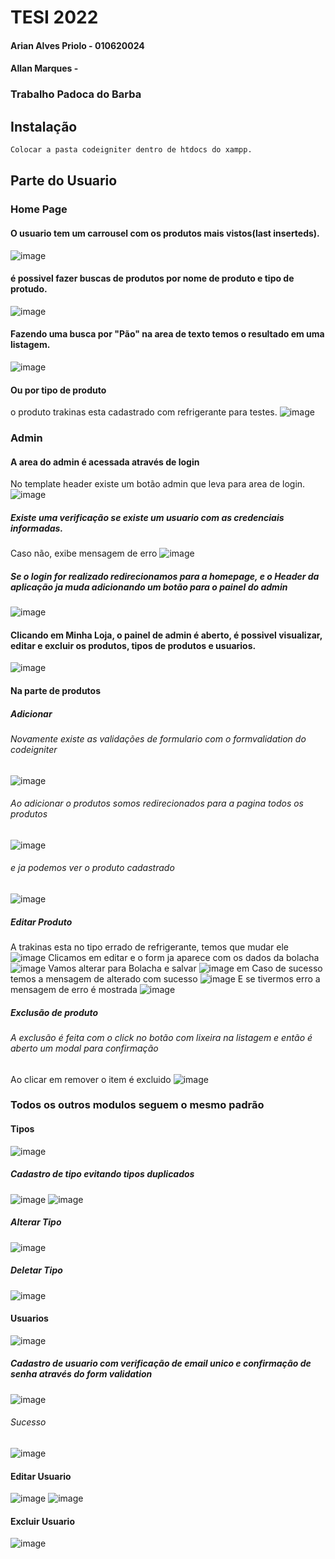 # TESI 2022
#### Arian Alves Priolo - 010620024
#### Allan Marques -

### Trabalho Padoca do Barba

## Instalação
```bash
Colocar a pasta codeigniter dentro de htdocs do xampp.
```

## Parte do Usuario
### Home Page
#### O usuario tem um carrousel com os produtos mais vistos(last inserteds).
![image](https://user-images.githubusercontent.com/77355017/167947095-e41d8239-6e5d-4a29-bf44-76fb36d81758.png)
#### é possivel fazer buscas de produtos por nome de produto e tipo de protudo.
![image](https://user-images.githubusercontent.com/77355017/167947254-620a1159-c715-4faf-9d54-e0d2b4b22b84.png)
#### Fazendo uma busca por "Pão" na area de texto temos o resultado em uma listagem.
![image](https://user-images.githubusercontent.com/77355017/167947501-1545be0b-373d-45af-8dc8-0402185a9a30.png)
#### Ou por tipo de produto
o produto trakinas esta cadastrado com refrigerante para testes.
![image](https://user-images.githubusercontent.com/77355017/167947611-ea450ea3-d703-4d58-ac12-8563e5a3fcba.png)

### Admin
#### A area do admin é acessada através de login
No template header existe um botão admin que leva para area de login.
![image](https://user-images.githubusercontent.com/77355017/167947902-1a1663d0-14e6-46a7-bda1-398c38a48595.png)
##### Existe uma verificação se existe um usuario com as credenciais informadas.
Caso não, exibe mensagem de erro
![image](https://user-images.githubusercontent.com/77355017/167948616-ad1c7a0f-20b3-4846-8f64-c352b61187ed.png)
##### Se o login for realizado redirecionamos para a homepage, e o Header da aplicação ja muda adicionando um botão para o painel do admin
![image](https://user-images.githubusercontent.com/77355017/167948770-ba9944c0-1f4f-4b32-9704-ed1bed4d4e5c.png)

#### Clicando em Minha Loja, o painel de admin é aberto, é possivel visualizar, editar e excluir os produtos, tipos de produtos e usuarios.
![image](https://user-images.githubusercontent.com/77355017/167948920-4ba0ef9e-8f41-49f7-9014-da1f8d09c5b9.png)

#### Na parte de produtos
##### Adicionar
###### Novamente existe as validações de formulario com o formvalidation do codeigniter
![image](https://user-images.githubusercontent.com/77355017/167949072-6512d161-c0b7-419b-8b09-3ed9132ff37a.png)

###### Ao adicionar o produtos somos redirecionados para a pagina todos os produtos
![image](https://user-images.githubusercontent.com/77355017/167949552-d0df30ba-c2e3-4168-876e-8ed71a003bb3.png)
###### e ja podemos ver o produto cadastrado
![image](https://user-images.githubusercontent.com/77355017/167949618-e457af9f-0b0f-48fe-a10c-472ab1b54457.png)

##### Editar Produto
A trakinas esta no tipo errado de refrigerante, temos que mudar ele
![image](https://user-images.githubusercontent.com/77355017/167949693-e5a5ea88-e22d-439d-9d4e-c11e5f3e6f5d.png)
Clicamos em editar e o form ja aparece com os dados da bolacha
![image](https://user-images.githubusercontent.com/77355017/167949804-0eac23e2-524b-4180-aa1f-26eb7cd2a3d5.png)
Vamos alterar para Bolacha e salvar
![image](https://user-images.githubusercontent.com/77355017/167949871-8c339a02-9ec3-4103-952f-41277f0de0f8.png)
em Caso de sucesso temos a mensagem de alterado com sucesso
![image](https://user-images.githubusercontent.com/77355017/167949910-950a5594-a566-4987-acb3-8cf5b8dfc1a1.png)
E se tivermos erro a mensagem de erro é mostrada
![image](https://user-images.githubusercontent.com/77355017/167950001-7b0a9817-8b0a-4d8b-b225-d1b46d292682.png)

##### Exclusão de produto
###### A exclusão é feita com o click no botão com lixeira na listagem e então é aberto um modal para confirmação
Ao clicar em remover o item é excluido
![image](https://user-images.githubusercontent.com/77355017/167950257-155ba83a-30b8-40e5-8da9-f558baf22ac4.png)


### Todos os outros modulos seguem o mesmo padrão

#### Tipos
![image](https://user-images.githubusercontent.com/77355017/167950457-66851e1c-ed40-4eb0-a8d5-2f63d0dbb694.png)

##### Cadastro de tipo evitando tipos duplicados
![image](https://user-images.githubusercontent.com/77355017/167950558-9e437e1a-0897-40ca-969c-51957cbdd7f1.png)
![image](https://user-images.githubusercontent.com/77355017/167950601-2c6beeb2-9ae1-4ab7-a330-ce050d26359e.png)

##### Alterar Tipo
![image](https://user-images.githubusercontent.com/77355017/167950707-43d21a22-a552-47c0-9154-800c9200f54b.png)

##### Deletar Tipo
![image](https://user-images.githubusercontent.com/77355017/167950766-e1f1f95d-7e2b-4fa4-a5d8-eb1921132149.png)

#### Usuarios
![image](https://user-images.githubusercontent.com/77355017/167950852-47b68ff0-3cf7-466e-b644-15ea4600204f.png)

##### Cadastro de usuario com verificação de email unico e confirmação de senha através do form validation
![image](https://user-images.githubusercontent.com/77355017/167950971-78cbc45e-b31e-48d4-8649-578851655502.png)

###### Sucesso
![image](https://user-images.githubusercontent.com/77355017/167951079-6db482cf-5db3-4c81-8596-e5da43f07dac.png)

#### Editar Usuario
![image](https://user-images.githubusercontent.com/77355017/167951178-d4ad6370-f57a-469c-9c02-25bbe02e0784.png)
![image](https://user-images.githubusercontent.com/77355017/167951265-8a071ead-5e5d-4a04-a62f-36f54583c410.png)

#### Excluir Usuario
![image](https://user-images.githubusercontent.com/77355017/167951323-70edfffa-87f6-4d01-8eb6-8daa444a790a.png)










